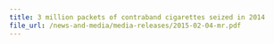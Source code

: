 ```yaml
---
title: 3 million packets of contraband cigarettes seized in 2014 
file_url: /news-and-media/media-releases/2015-02-04-mr.pdf
---
```

